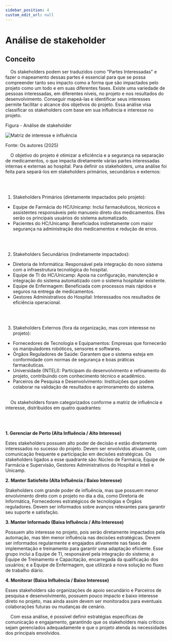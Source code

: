 ```yaml
---
sidebar_position: 4
custom_edit_url: null
---
```



# Análise de stakeholder

## Conceito

&nbsp;&nbsp;&nbsp;&nbsp;Os stakeholders podem ser traduzidos como "Partes Interessadas" e fazer o mapeamento dessas partes é essencial para que se possa compreender tanto seu impacto como a forma que são impactados pelo projeto como um todo e em suas diferentes fases. Existe uma variedade de pessoas interessadas, em diferentes níveis, no projeto e nos resultados do desenvolvimento. Conseguir mapeá-las e identificar seus interesses permite facilitar o alcance dos objetivos do projeto. Essa análise visa classificar os stakeholders com base em sua influência e interesse no projeto.

<p style={{textAlign: 'center'}}>Figura - Análise de stakeholder</p>
<div style={{margin: 25}}>
   <div style={{textAlign: 'center'}}>
       <img src={require("../../../../media/analise-stakeholder.png").default} style={{width: 800}} alt="Matriz de interesse e influência" />
       <br />
   </div>
</div>
<p style={{textAlign: 'center'}}>Fonte: Os autores (2025)</p>


&nbsp;&nbsp;&nbsp;&nbsp;O objetivo do projeto é otimizar a eficiência e a segurança na separação de medicamentos, o que impacta diretamente várias partes interessadas internas e externas ao hospital. Para definir os stakeholders, uma análise foi feita para separá-los em stakeholders primários, secundários e externos:

<br></br>


1. Stakeholders Primários (diretamente impactados pelo projeto):
- Equipe de Farmácia do HC/Unicamp: Inclui farmacêuticos, técnicos e assistentes responsáveis pelo manuseio direto dos medicamentos. Eles serão os principais usuários do sistema automatizado.
- Pacientes do HC/Unicamp: Beneficiados indiretamente com maior segurança na administração dos medicamentos e redução de erros.

<br></br>


2. Stakeholders Secundários (indiretamente impactados):
- Diretoria de Informática: Responsável pela integração do novo sistema com a infraestrutura tecnológica do hospital.
- Equipe de TI do HC/Unicamp: Apoia na configuração, manutenção e integração do sistema automatizado com o sistema hospitalar existente.
- Equipe de Enfermagem: Beneficiada com processos mais rápidos e seguros na entrega de medicamentos.
- Gestores Administrativos do Hospital: Interessados nos resultados de eficiência operacional.

<br></br>


3. Stakeholders Externos (fora da organização, mas com interesse no projeto):
- Fornecedores de Tecnologia e Equipamentos: Empresas que fornecerão os manipuladores robóticos, sensores e softwares.
- Órgãos Reguladores de Saúde: Garantem que o sistema esteja em conformidade com normas de segurança e boas práticas farmacêuticas.
- Universidade (INTELI): Participam do desenvolvimento e refinamento do projeto, contribuindo com conhecimento técnico e acadêmico.
- Parceiros de Pesquisa e Desenvolvimento: Instituições que podem colaborar na validação de resultados e aprimoramento do sistema.
<br></br>



&nbsp;&nbsp;&nbsp;&nbsp;Os stakeholders foram categorizados conforme a matriz de influência e interesse, distribuídos em quatro quadrantes:

<br></br>

**1. Gerenciar de Perto (Alta Influência / Alto Interesse)**

Estes stakeholders possuem alto poder de decisão e estão diretamente interessados no sucesso do projeto. Devem ser envolvidos ativamente, com comunicação frequente e participação em decisões estratégicas. Os stakeholders ligados a esse quadrante são: Núcleo de Farmácia, Equipe de Farmácia e Supervisão, Gestores Administrativos do Hospital e Inteli e Unicamp.

**2. Manter Satisfeito (Alta Influência / Baixo Interesse)**

Stakeholders com grande poder de influência, mas que possuem menor envolvimento direto com o projeto no dia a dia, como Diretoria de Informática, Fornecedores estratégicos de tecnologias e Órgãos reguladores. Devem ser informados sobre avanços relevantes para garantir seu suporte e satisfação.

**3. Manter Informado (Baixa Influência / Alto Interesse)**

Possuem alto interesse no projeto, pois serão diretamente impactados pela automação, mas têm menor influência nas decisões estratégicas. Devem ser informados regularmente e engajados ativamente nas fases de implementação e treinamento para garantir uma adaptação eficiente. Esse grupo inclui a Equipe de TI, responsável pela integração do sistema; a Equipe de Treinamento e Capacitação, encarregada da qualificação dos usuários; e a Equipe de Enfermagem, que utilizará a nova solução no fluxo de trabalho diário.

**4. Monitorar (Baixa Influência / Baixo Interesse)**

Esses stakeholders são organizações de apoio secundário e Parceiros de pesquisa e desenvolvimento, possuem pouco impacto e baixo interesse direto no projeto, mas ainda assim devem ser monitorados para eventuais colaborações futuras ou mudanças de cenário.

&nbsp;&nbsp;&nbsp;&nbsp;Com essa análise, é possível definir estratégias específicas de comunicação e engajamento, garantindo que os stakeholders mais críticos sejam gerenciados adequadamente e que o projeto atenda às necessidades dos principais envolvidos.





